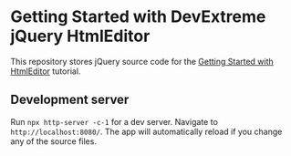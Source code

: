 # Getting Started with DevExtreme jQuery HtmlEditor

This repository stores jQuery source code for the [Getting Started with HtmlEditor](https://js.devexpress.com/Documentation/Guide/UI_Components/HtmlEditor/Getting_Started_with_HtmlEditor/) tutorial.

## Development server

Run `npx http-server -c-1` for a dev server. Navigate to `http://localhost:8080/`. The app will automatically reload if you change any of the source files.
